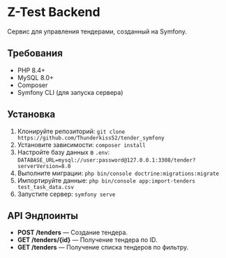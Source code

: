 # Z-Test Backend

Сервис для управления тендерами, созданный на Symfony.

## Требования
- PHP 8.4+
- MySQL 8.0+
- Composer
- Symfony CLI (для запуска сервера)

## Установка
1. Клонируйте репозиторий: `git clone https://github.com/Thunderkiss52/tender_symfony`
2. Установите зависимости: `composer install`
3. Настройте базу данных в `.env`: `DATABASE_URL=mysql://user:password@127.0.0.1:3308/tender?serverVersion=8.0`
4. Выполните миграции: `php bin/console doctrine:migrations:migrate`
5. Импортируйте данные: `php bin/console app:import-tenders test_task_data.csv`
6. Запустите сервер: `symfony serve`

## API Эндпоинты
- **POST /tenders** — Создание тендера.
- **GET /tenders/{id}** — Получение тендера по ID.
- **GET /tenders** — Получение списка тендеров по фильтру.